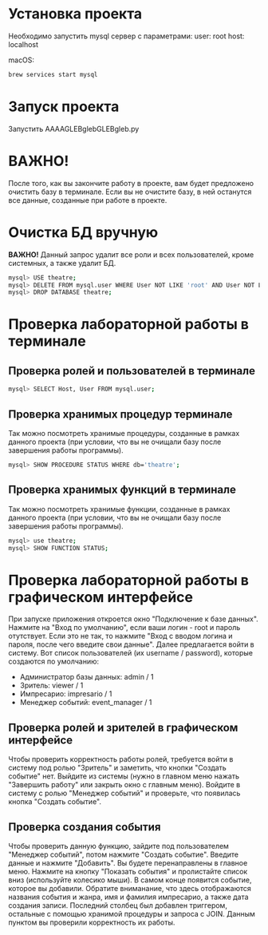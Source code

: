 # **Установка проекта**

Необходимо запустить mysql сервер с параметрами:
user: root
host: localhost

macOS:

```sh
brew services start mysql
```

# **Запуск проекта**

Запустить AAAAGLEBglebGLEBgleb.py

# **ВАЖНО!**

После того, как вы закончите работу в проекте, вам будет предложено очистить базу в терминале. Если вы не очистите базу, в ней останутся все данные, созданные при работе в проекте.

# **Очистка БД вручную**

**ВАЖНО!** Данный запрос удалит все роли и всех пользователей, кроме системных, а также удалит БД.

```sh
mysql> USE theatre;
mysql> DELETE FROM mysql.user WHERE User NOT LIKE 'root' AND User NOT LIKE 'mysql%';
mysql> DROP DATABASE theatre;
```

# **Проверка лабораторной работы в терминале**

## **Проверка ролей и пользователей в терминале**

```sh
mysql> SELECT Host, User FROM mysql.user;
```

## **Проверка хранимых процедур терминале**

Так можно посмотреть хранимые процедуры, созданные в рамках данного проекта (при условии, что вы не очищали базу после завершения работы программы).

```sh
mysql> SHOW PROCEDURE STATUS WHERE db='theatre';
```

## **Проверка хранимых функций в терминале**

Так можно посмотреть хранимые функции, созданные в рамках данного проекта (при условии, что вы не очищали базу после завершения работы программы).

```sh
mysql> use theatre;
mysql> SHOW FUNCTION STATUS;
```

# **Проверка лабораторной работы в графическом интерфейсе**

При запуске приложения откроется окно "Подключение к базе данных". Нажмите на "Вход по умолчанию", если ваши логин - root и пароль отутствует.
Если это не так, то нажмите "Вход с вводом логина и пароля, после чего введите свои данные".
Далее предлагается войти в систему. Вот список пользователей (их username / password), которые создаются по умолчанию:

- Администратор базы данных: admin / 1
- Зритель: viewer / 1
- Импресарио: impresario / 1
- Менеджер событий: event_manager / 1

## **Проверка ролей и зрителей в графическом интерфейсе**

Чтобы проверить корректность работы ролей, требуется войти в систему под ролью "Зритель" и заметить, что кнопки "Создать событие" нет.
Выйдите из системы (нужно в главном меню нажать "Завершить работу" или закрыть окно с главным меню).
Войдите в систему с ролью "Менеджер событий" и проверьте, что появилась кнопка "Создать событие".

## **Проверка создания события**

Чтобы проверить данную функцию, зайдите под пользователем "Менеджер событий", потом нажмите "Создать событие". Введите данные и нажмите "Добавить". Вы будете перенаправлены в главное меню. Нажмите на кнопку "Показать события" и пролистайте список вниз (используйте колесико мыши). В самом конце появится событие, которое вы добавили. Обратите вниманание, что здесь отображаются названия события и жанра, имя и фамилия импресарио, а также дата создания записи. Последний столбец был добавлен триггером, остальные с помощью хранимой процедуры и запроса с JOIN. Данным пунктом вы проверили корректность их работы.
